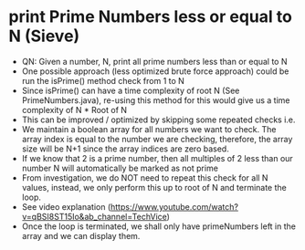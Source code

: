 # print Prime Numbers less or equal to N (Sieve)
- QN: Given a number, N, print all prime numbers less than or equal to N
- One possible approach (less optimized brute force approach) could be run the isPrime() method check from 1 to N
- Since isPrime() can have a time complexity of root N (See PrimeNumbers.java), re-using this method for this would give us a time complexity of N * Root of N
- This can be improved / optimized by skipping some repeated checks i.e.
- We maintain a boolean array for all numbers we want to check. The array index is equal to the number we are checking, therefore, the array size will be N+1 since the array indices are zero based.
- If we know that 2 is a prime number, then all multiples of 2 less than our number N will automatically be marked as not prime
- From investigation, we do NOT need to repeat this check for all N values, instead, we only perform this up to root of N and terminate the loop.
- See video explanation (https://www.youtube.com/watch?v=qBSI8ST15Io&ab_channel=TechVice)
- Once the loop is terminated, we shall only have primeNumbers left in the array and we can display them.
